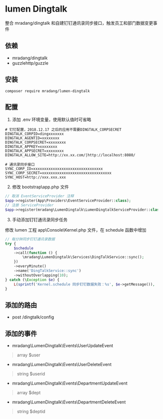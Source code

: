 # lumen Dingtalk

整合 mradang/dingtalk 和自建钉钉通讯录同步接口，触发员工和部门数据变更事件

## 依赖
- mradang/dingtalk
- guzzlehttp/guzzle

## 安装
```
composer require mradang/lumen-dingtalk
```

## 配置
1. 添加 .env 环境变量，使用默认值时可省略
```
# 钉钉配置，2018.12.17 之后的应用不需要DINGTALK_CORPSECRET
DINGTALK_CORPID=dingxxxxxxx
DINGTALK_AGENTID=xxxxxxxx
DINGTALK_CORPSECRET=xxxxxxxx
DINGTALK_APPKEY=xxxxxxxx
DINGTALK_APPSECRET=xxxxxxxx
DINGTALK_ALLOW_SITE=http://xx.xx.com/|http://localhost:8080/

# 通讯录同步接口
SYNC_CORP_ID=xxxxxxxxxxxxxxxxxxxxxxxxxxxxxxxx
SYNC_CORP_SECRET=xxxxxxxxxxxxxxxxxxxxxxxxxxxxxxxx
SYNC_HOST=http://xxx.xxx.xxx
```

2. 修改 bootstrap\app.php 文件
```php
// 取消 EventServiceProvider 注释
$app->register(App\Providers\EventServiceProvider::class);
// 注册 ServiceProvider
$app->register(mradang\LumenDingtalk\LumenDingtalkServiceProvider::class);
```

3. 手动添加钉钉通讯录同步任务

修改 lumen 工程 app\Console\Kernel.php 文件，在 schedule 函数中增加
```php
// 每分钟同步钉钉通讯录数据
try {
    $schedule
    ->call(function () {
        \mradang\LumenDingtalk\Services\DingTalkService::sync();
    })
    ->everyMinute()
    ->name('DingTalkService::sync')
    ->withoutOverlapping(10);
} catch (\Exception $e) {
    L(sprintf('Kernel.schedule 同步钉钉数据失败：%s', $e->getMessage()), 'sys');
}
```

## 添加的路由
- post /dingtalk/config

## 添加的事件
- mradang\LumenDingtalk\Events\UserUpdateEvent
> array $user
- mradang\LumenDingtalk\Events\UserDeleteEvent
> string $userid
- mradang\LumenDingtalk\Events\DepartmentUpdateEvent
> array $dept
- mradang\LumenDingtalk\Events\DepartmentDeleteEvent
> string $deptid

